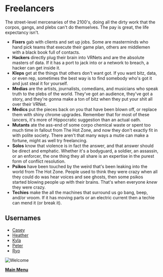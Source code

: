 # Freelancers
The street-level mercenaries of the 2100's, doing all the dirty work that the corpos, gangs, and plebs can't do themselves. The pay is great, the life expectancy isn't. 
- **Fixers** gab with clients and set up jobs. Some are masterminds who hand pick teams that execute their game plan, others are middlemen with a black book full of contacts. 
- **Hackers** directly plug their brain into VRNets and are the absolute masters of data. If it has a port to jack into or a network to breach, a hacker can get inside it.
- **Kleps** get at the things that others don't want got. If you want bitz, data, or even rep, sometimes the best way is to find somebody who's got it and just steal it for yourself.
- **Medias** are the artists, journalists, comedians, and musicians who speak truth to the plebs of the world. They've got an audience, they've got a story, and they're gonna make a ton of bitz when they put your shit all over their VRNet.
- **Medics** put the pieces back on you that have been blown off, or replace them with shiny chrome upgrades. Remember that for most of these lancers, it's more of Hippocratic suggestion than an actual oath.  
- **Mutants** ate the ass-end of some corpo chemical waste or spent too much time in fallout from The Hot Zone, and now they don't exactly fit in with polite society. There aren't that many ways a mutie can make a fortune, might as well try freelancing.
- **Solos** know that violence is in fact the answer, and that answer should be direct and emphatic. Whether it's a bodyguard, a soldier, an assassin, or an enforcer, the one thing they all share is an expertise in the purest form of conflict resolution.
- **Psikos** have been touched by the weird that's been leaking into the world from The Hot Zone. People used to think they were crazy when all they could do was hear voices and see ghosts, then some psikos started blowing people up with their brains. That's when everyone *knew* they were crazy.
- **Techies** make the all the machines that surround us go bang, beep, and/or vroom. If it has moving parts or an electric current then a techie can mend it (or break it). 

## Usernames
- [Casey](Casey.md)
- [Heather](Heather.md)
- [Kyla](Kyla.md)
- [Peter](Peter.md)
- [Ryo](Ryo.md)

![Welcome](Games/Miami%202100/Website/assets/images/Pd1Ny1h.jpeg)

 **[Main Menu](README.md)**
